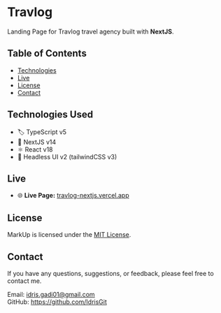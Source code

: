 # Travlog

Landing Page for Travlog travel agency built with **NextJS**.


## Table of Contents
- [Technologies](#technologies-used)
- [Live](#live)
- [License](#license)
- [Contact](#contact)


## Technologies Used

- :label: TypeScript v5
- :toolbox: NextJS v14
- :atom_symbol: React v18
- :art: Headless UI v2 (tailwindCSS v3)


## Live

- :globe_with_meridians: **Live Page:** [travlog-nextjs.vercel.app](https://travlog-nextjs.vercel.app/)


## License

MarkUp is licensed under the [MIT License](LICENSE.md).


## Contact

If you have any questions, suggestions, or feedback, please feel free to contact me.

Email: idris.gadi01@gmail.com  
GitHub: https://github.com/IdrisGit
